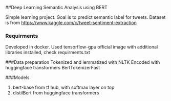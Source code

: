 ##Deep Learning Semantic Analysis using BERT

Simple learning project. 
Goal is to predict semantic label for tweets. Dataset is from https://www.kaggle.com/c/tweet-sentiment-extraction

### Requirments
Developed in docker. Used tensorflow-gpu official image with additional libraries installed, check requirments.txt

###Data preparation
Tokenized and lemmatized with NLTK
Encoded with huggingface transformers BertTokenizerFast

###Models
1. bert-base from tf hub, with softmax layer on top
2. distilBert from huggingface transformers